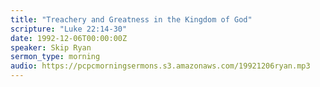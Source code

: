```yaml
---
title: "Treachery and Greatness in the Kingdom of God"
scripture: "Luke 22:14-30"
date: 1992-12-06T00:00:00Z
speaker: Skip Ryan
sermon_type: morning
audio: https://pcpcmorningsermons.s3.amazonaws.com/19921206ryan.mp3 
---
```



